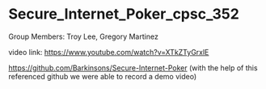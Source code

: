 # Secure_Internet_Poker_cpsc_352
Group Members:
Troy Lee,
Gregory Martinez

video link:
https://www.youtube.com/watch?v=XTkZTyGrxlE

https://github.com/Barkinsons/Secure-Internet-Poker
(with the help of this referenced github we were able to record a demo video)
